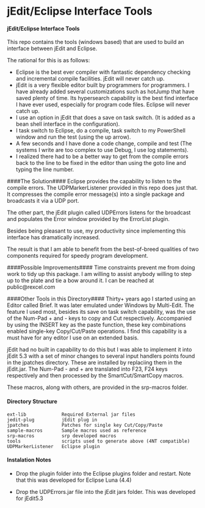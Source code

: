 
jEdit/Eclipse Interface Tools
=============================

#### jEdit/Eclipse Interface Tools ####

This repo contains the tools (windows based) that are used to build an interface between jEdit and Eclipse.

The rational for this is as follows:
  * Eclipse is the best ever compiler with fantastic dependency checking and incremental compile facilities. jEdit will never catch up.
  * jEdit is a very flexible editor built by programmers for programmers. I have
already added several customizations such as hotJump that have saved plenty of time.
Its hypersearch capability is the best find interface I have ever used, especially for program code files. Eclipse will never catch up.
  * I use an option in jEdit that does a save on task switch. (It is added as a bean shell interface in the configuration).
  * I task switch to Eclipse, do a compile, task switch to my PowerShell window and run the test (using the up arrow).
  * A few seconds and I have done a code change, compile and test (The systems I write are too complex to use Debug, I use log statements).
  * I realized there had to be a better way to get from the compile errors back to the line to be fixed in the editor than using the goto line and typing the line number.

####The Solution####
Eclipse provides the capability to listen to the compile errors.  The UDPMarkerListener provided in this repo does just that.
It compresses the compile error message(s) into a single package and broadcasts it via a UDP port.

The other part, the jEdit plugin called UDPErrors listens for the broadcast and populates the Error window provided by the ErrorList plugin.

Besides being pleasant to use, my productivity since implementing this interface has dramatically increased.

The result is that I am able to benefit from the best-of-breed qualities of two components required for speedy program development.

####Possible Improvements####
Time constraints prevent me from doing work to tidy up this package.
I am willing to assist anybody willing to step up to the plate and tie a bow around it. I can be reached at public&#064;rexcel.com


####Other Tools in this Directory####
Thirty+ years ago I started using an Editor called Brief.  It was later emulated under Windows by Multi-Edit.  The feature I used most, besides its save on task switch capability,
was the use of the Num-Pad + and - keys to copy and Cut respectively. Accompanied by using the INSERT key as the paste function, these key combinations
enabled single-key Copy/Cut/Paste operations. I find this capability is a must have for any editor I use on an extended basis.

jEdit had no built in capability to do this but I was able to implement it into jEdit 5.3 with a set of minor changes to several input handlers points found
in the jpatches directory.  These are installed by replaciing them in the jEdit.jar. The Num-Pad - and + are translated into F23, F24 keys respectively and then processed by
the SmartCut/SmartCopy macros.

These macros, along with others, are provided in the srp-macros folder.

#### Directory Structure ####
```
ext-lib             Required External jar files
jedit-plug          jEdit plug in
jpatches            Patches for single key Cut/Copy/Paste
sample-macros       Sample macros used as reference
srp-macros          srp developed macros
tools               scripts used to generate above (4NT compatible)
UDPMarkerListener   Eclipse plugin
```

#### Instalation Notes ####

  * Drop the plugin folder into the Eclipse plugins folder and restart.  Note that this was developed for Eclipse Luna (4.4)

  * Drop the UDPErrors.jar file into the jEdit jars folder.  This was developed for jEdit5.3
